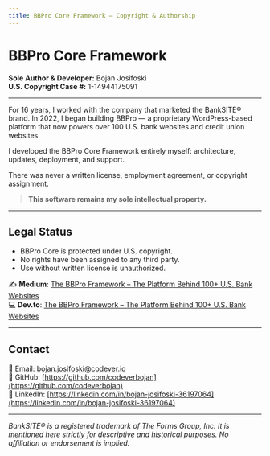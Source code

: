 ```yaml
---
title: BBPro Core Framework – Copyright & Authorship
---
```


# BBPro Core Framework  
**Sole Author & Developer:** Bojan Josifoski  
**U.S. Copyright Case #:** 1-14944175091  

---

For 16 years, I worked with the company that marketed the BankSITE® brand. In 2022, I began building BBPro — a proprietary WordPress-based platform that now powers over 100 U.S. bank websites and credit union websites.

I developed the BBPro Core Framework entirely myself: architecture, updates, deployment, and support.

There was never a written license, employment agreement, or copyright assignment.

> **This software remains my sole intellectual property.**

---

## Legal Status

- BBPro Core is protected under U.S. copyright.
- No rights have been assigned to any third party.
- Use without written license is unauthorized.

✍️ **Medium**: [The BBPro Framework – The Platform Behind 100+ U.S. Bank Websites](https://medium.com/@bojan.josifoski/the-bbpro-framework-the-platform-behind-100-u-s-banks-f2879dedf0f4)  
💻 **Dev.to**: [The BBPro Framework – The Platform Behind 100+ U.S. Bank Websites](https://dev.to/bojan_josifoski_76e9fd65d/the-bbpro-framework-the-platform-behind-100-us-banks-265o)

---

## Contact

📧 Email: [bojan.josifoski@codever.io](mailto:bojan.josifoski@codever.io)  
🔗 GitHub: [https://github.com/codeverbojan](https://github.com/codeverbojan)  
🔗 LinkedIn: [https://linkedin.com/in/bojan-josifoski-36197064](https://linkedin.com/in/bojan-josifoski-36197064)

---

*BankSITE® is a registered trademark of The Forms Group, Inc. It is mentioned here strictly for descriptive and historical purposes. No affiliation or endorsement is implied.*
